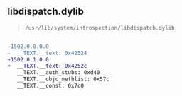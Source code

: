 ## libdispatch.dylib

> `/usr/lib/system/introspection/libdispatch.dylib`

```diff

-1502.0.0.0.0
-  __TEXT.__text: 0x42524
+1502.0.1.0.0
+  __TEXT.__text: 0x4252c
   __TEXT.__auth_stubs: 0xd40
   __TEXT.__objc_methlist: 0x57c
   __TEXT.__const: 0x7c0

```
